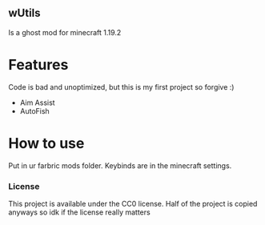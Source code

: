 ## wUtils

Is a ghost mod for minecraft 1.19.2

# Features
Code is bad and unoptimized, but this is my first project so forgive :)

- Aim Assist
- AutoFish

# How to use
Put in ur farbric mods folder. Keybinds are in the minecraft settings.

### License

This project is available under the CC0 license.
Half of the project is copied anyways so idk if the license really matters
